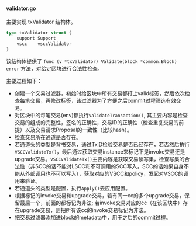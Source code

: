 #### validator.go

主要实现 txValidator 结构体。

```go
type txValidator struct {
    support Support
    vscc    vsccValidator
}
```

该结构体提供了 `func (v *txValidator) Validate(block *common.Block) error` 方法，对给定区块进行合法性检查。

主要过程如下：

* 创建一个交易过滤器，初始时给区块中所有交易都打上valid标签，然后依次检查每笔交易，再修改标签，该过滤器为了方便之后commit过程筛选有效交易。
* 对区块中的每笔交易\(env\)都执行`ValidateTransaction()`, 其主要内容是检查交易的组成的完整性，签名的正确性，交易ID的正确性（检查重复交易的前提）以及交易请求Proposal的一致性（比较hash）。
* 检查交易所在通道是否存在。
* 若通道头的类型是背书交易，通过TxID检验交易是否已经存在，若否然后执行`VSCCValidateTx()`，最后通过获取交易instance来标记下是invoke交易还是upgrade交易。`VSCCValidateTx()`主要内容是获取交易读写集，检查写集的合法性（非SCC的话不能对LSCC和不可调用的SCC写入，SCC的话如果自身不能从外部调用也不可以写入），获取对应的VSCC和policy，发起对VSCC的调用来验证。
* 若通道头的类型是配置，执行`Apply()`去应用配置。
* 根据标记的invoke交易和upgrade交易，若有同一cc的多个upgrade交易，保留最后一个，前面的都标记为非法; 若invoke交易对应的cc（在该区块中）存在upgrade交易，则把所有该cc的invoke交易标记为非法。
* 把交易过滤器添加进block的metadata中，用于之后的commit过程。



